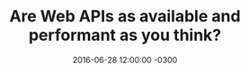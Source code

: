 ---
layout: post
title: "Are Web APIs as available and performant as you think?"
slug: api-performance
date: 2016-06-28 12:00:00 -0300
categories: apis research
tags:
- apis
external: http://www.apiful.io/intro/2016/06/27/api-quality.html
---